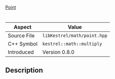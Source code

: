 [Point](index.md)
# 
| Aspect | Value |
| --- | --- |
| Source File | `libKestrel/math/point.hpp` |
| C++ Symbol | `kestrel::math::multiply` |
| Introduced | Version 0.8.0 |
## Description
